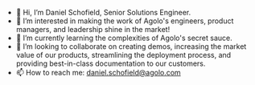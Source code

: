 - 👋 Hi, I’m Daniel Schofield, Senior Solutions Engineer.
- 👀 I’m interested in making the work of Agolo's engineers, product managers, and leadership shine in the market!
- 🌱 I’m currently learning the complexities of Agolo's secret sauce.
- 💞️ I’m looking to collaborate on creating demos, increasing the market value of our products, streamlining the deployment process, and providing best-in-class documentation to our customers. 
- 📫 How to reach me: daniel.schofield@agolo.com

<!---
AgoloDanielSchofield/AgoloDanielSchofield is a ✨ special ✨ repository because its `README.md` (this file) appears on your GitHub profile.
You can click the Preview link to take a look at your changes.
--->
